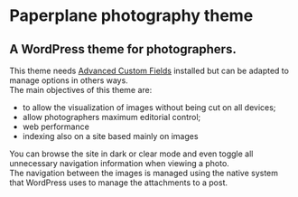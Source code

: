 # Paperplane photography theme
## A WordPress theme for photographers.
This theme needs [Advanced Custom Fields](https://www.advancedcustomfields.com/pro/ "Advanced Custom Fields") installed but can be adapted to manage options in others ways.<br/>
The main objectives of this theme are:
* to allow the visualization of images without being cut on all devices;
* allow photographers maximum editorial control;
* web performance
* indexing also on a site based mainly on images  

You can browse the site in dark or clear mode and even toggle all unnecessary navigation information when viewing a photo.<br/>
The navigation between the images is managed using the native system that WordPress uses to manage the attachments to a post.
